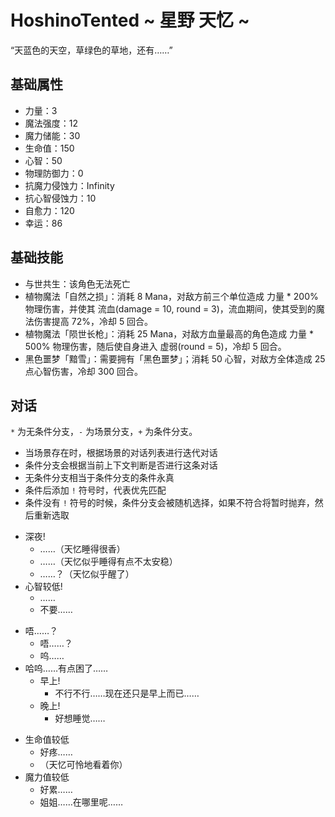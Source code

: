 # HoshinoTented ~ 星野 天忆 ~

“天蓝色的天空，草绿色的草地，还有……”

## 基础属性

* 力量：3
* 魔法强度：12
* 魔力储能：30
* 生命值：150
* 心智：50
* 物理防御力：0
* 抗魔力侵蚀力：Infinity
* 抗心智侵蚀力：10
* 自愈力：120
* 幸运：86

## 基础技能

* 与世共生：该角色无法死亡
* 植物魔法「自然之损」：消耗 8 Mana，对敌方前三个单位造成 力量 * 200% 物理伤害，并使其 流血(damage = 10, round = 3)，流血期间，使其受到的魔法伤害提高 72%，冷却 5 回合。
* 植物魔法「陨世长枪」：消耗 25 Mana，对敌方血量最高的角色造成 力量 * 500% 物理伤害，随后使自身进入 虚弱(round = 5)，冷却 5 回合。
* 黑色噩梦「黯雪」：需要拥有「黑色噩梦」；消耗 50 心智，对敌方全体造成 25 点心智伤害，冷却 300 回合。

## 对话

`*` 为无条件分支，`-` 为场景分支，`+` 为条件分支。

* 当场景存在时，根据场景的对话列表进行迭代对话
* 条件分支会根据当前上下文判断是否进行这条对话
* 无条件分支相当于条件分支的条件永真
* 条件后添加 `!` 符号时，代表优先匹配
* 条件没有 `!` 符号的时候，条件分支会被随机选择，如果不符合将暂时抛弃，然后重新选取

+ 深夜!
  - ……（天忆睡得很香）
  - ……（天忆似乎睡得有点不太安稳）
  - ……？（天忆似乎醒了）
+ 心智较低!
  - ……
  - 不要……
* 唔……？
  - 唔……？
  - 呜……
* 哈呜……有点困了……
  + 早上!
    - 不行不行……现在还只是早上而已……
  + 晚上!
    - 好想睡觉……
+ 生命值较低
  - 好疼……
  - （天忆可怜地看着你）
+ 魔力值较低
  - 好累……
  - 姐姐……在哪里呢……